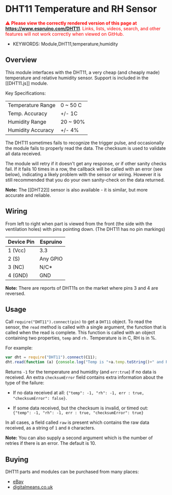 <!--- Copyright (c) 2014 Spence Konde. See the file LICENSE for copying permission. -->
DHT11 Temperature and RH Sensor
===============================

<span style="color:red">:warning: **Please view the correctly rendered version of this page at https://www.espruino.com/DHT11**. Links, lists, videos, search, and other features will not work correctly when viewed on GitHub.</span>

* KEYWORDS: Module,DHT11,temperature,humidity

Overview
-----------------

This module interfaces with the DHT11, a very cheap (and cheaply made) temperature and relative humidity sensor. Support is included in the [[DHT11.js]] module.

 Key Specifications:

  |                   |          |
  |-------------------|----------|
  | Temperature Range | 0 ~ 50 C |
  | Temp. Accuracy    | +/- 1C   |
  | Humidity Range    | 20 ~ 90% |
  | Humidity Accuracy | +/- 4%   |


The DHT11 sometimes fails to recognize the trigger pulse, and occasionally the module fails to properly read the data. The checksum is used to validate all data received. 

The module will retry if it doesn't get any response, or if other sanity checks fail. If it fails 10 times in a row, the callback will be called with an error (see below), indicating a likely problem with the sensor or wiring. However it is still recommended that you do your own sanity-check on the data returned.

**Note:** The [[DHT22]] sensor is also available - it is similar, but more accurate and reliable.

Wiring
-----------------

From left to right when part is viewed from the front (the side with the ventilation holes) with pins pointing down. (The DHT11 has no pin markings)

  | Device Pin | Espruino |
  |------------|----------|
  | 1 (Vcc)    | 3.3      |
  | 2 (S)      | Any GPIO |
  | 3 (NC)     | N/C*     |
  | 4 (GND)    | GND      |

**Note:** There are reports of DHT11s on the market where pins 3 and 4 are reversed.


Usage
-----------------

Call `require("DHT11").connect(pin)` to get a `DHT11` object. To read the sensor, the `read` method is called with a single argument, the function that is called when the read is complete. This function is called with an object containing two properties, `temp` and `rh.` Temperature is in C, RH is in %. 

For example:

```JavaScript
var dht = require("DHT11").connect(C11);
dht.read(function (a) {console.log("Temp is "+a.temp.toString()+" and RH is "+a.rh.toString());});
```

Returns `-1` for the temperature and humidity (and `err:true`) if no data is received. An extra `checksumError` field contains extra information about the type of the failure:

* If no data received at all: `{"temp": -1, "rh": -1, err : true, "checksumError": false}`.

* If some data received, but the checksum is invalid, or timed out: `{"temp": -1, "rh": -1, err : true, "checksumError": true}`

In all cases, a field called `raw` is present which contains the raw data received, as a string of `1` and `0` characters.

**Note:** You can also supply a second argument which is the number of retries if there is an error. The default is 10.

Buying
-----

DHT11 parts and modules can be purchased from many places:
* [eBay](http://www.ebay.com/sch/i.html?_nkw=DHT11&_sacat=92074)
* [digitalmeans.co.uk](https://digitalmeans.co.uk/shop/index.php?route=product/search&tag=dht11)
